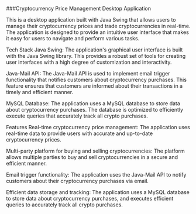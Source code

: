 ###Cryptocurrency Price Management Desktop Application

This is a desktop application built with Java Swing that allows users to manage their cryptocurrency prices and trade cryptocurrencies in real-time. The application is designed to provide an intuitive user interface that makes it easy for users to navigate and perform various tasks.

Tech Stack
Java Swing: The application's graphical user interface is built with the Java Swing library. This provides a robust set of tools for creating user interfaces with a high degree of customization and interactivity.

Java-Mail API: The Java-Mail API is used to implement email trigger functionality that notifies customers about cryptocurrency purchases. This feature ensures that customers are informed about their transactions in a timely and efficient manner.

MySQL Database: The application uses a MySQL database to store data about cryptocurrency purchases. The database is optimized to efficiently execute queries that accurately track all crypto purchases.

Features
Real-time cryptocurrency price management: The application uses real-time data to provide users with accurate and up-to-date cryptocurrency prices.

Multi-party platform for buying and selling cryptocurrencies: The platform allows multiple parties to buy and sell cryptocurrencies in a secure and efficient manner.

Email trigger functionality: The application uses the Java-Mail API to notify customers about their cryptocurrency purchases via email.

Efficient data storage and tracking: The application uses a MySQL database to store data about cryptocurrency purchases, and executes efficient queries to accurately track all crypto purchases.
